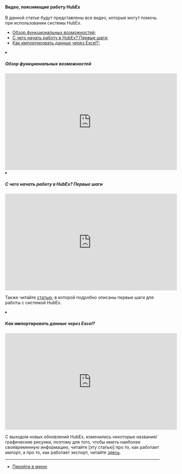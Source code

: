 #### Видео, поясняющие работу HubEx
В данной статье будут представлены все видео, которые могут помочь при использовании системы HubEx.
<html>
<meta charset="utf-8">
<title>Быстрый переход внутри документа</title>
<ul>
     <li><a href="#hubexhl">Обзор функциональных возможностей;</a></li>
     <li><a href="#firststeps">C чего начать работу в HubEx? Первые шаги;</a></li>
     <li><a href="#excelimport">Как импортировать данные через Excel?;</a></li>    
</ul>
</html>

 <li><h5 id="hubexhl">Обзор функциональных возможностей</h5></li>

<iframe width="560" height="315" src="https://www.youtube.com/embed/SzaRsb_xRX8" frameborder="0" allow="accelerometer; autoplay; encrypted-media; gyroscope; picture-in-picture" allowfullscreen></iframe>

 <li><h5 id="firststeps">C чего начать работу в HubEx? Первые шаги</h5></li>

<iframe width="560" height="315" src="https://www.youtube.com/embed/BJU4AUR2nOU" frameborder="0" allow="accelerometer; autoplay; encrypted-media; gyroscope; picture-in-picture" allowfullscreen></iframe>

Также читайте [статью](http://wiki.hubex.ru/docs/FAQ/RU/user/HubExStepByStep.html), в которой подробно описаны первые шаги для работы с системой HubEx.

 <li><h5 id="excelimport">Как импортировать данные через Excel?</h5></li>

<iframe width="560" height="315" src="https://www.youtube.com/embed/PO71TKcqGBw" frameborder="0" allow="accelerometer; autoplay; encrypted-media; gyroscope; picture-in-picture" allowfullscreen></iframe>

С выходом новых обновлений HubEx, изменились некоторые названия/графические рисунки, поэтому для того, чтобы иметь наиболее своевременную информацию, читайте [эту статью] про то, как работает импорт, а про то, как работает экспорт, читайте [здесь]().
____
- [Перейти в меню](http://wiki.hubex.ru)

